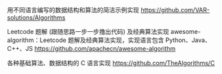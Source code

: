 用不同语言编写的数据结构和算法的简洁示例实现
https://github.com/VAR-solutions/Algorithms

Leetcode 题解 (跟随思路一步一步撸出代码) 及经典算法实现
awesome-algorithm：Leetcode 题解及经典算法实现，实现语言包含 Python、Java、C++、JS
https://github.com/apachecn/awesome-algorithm

各种基础算法、数据结构的 C 语言实现
https://github.com/TheAlgorithms/C
